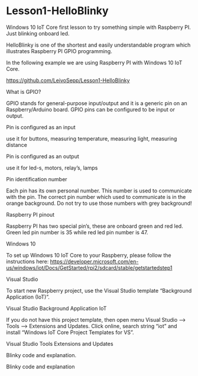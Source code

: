 # Lesson1-HelloBlinky
Windows 10 IoT Core first lesson to try something simple with Raspberry PI. Just blinking onboard led.

HelloBlinky is one of the shortest and easily understandable program which illustrates Raspberry PI GPIO programming.

In the following example we are using Raspberry PI with Windows 10 IoT Core.

https://github.com/LeivoSepp/Lesson1-HelloBlinky

What is GPIO?

GPIO stands for general-purpose input/output and it is a generic pin on an Raspberry/Arduino board. GPIO pins can be configured to be input or output.

Pin is configured as an input

use it for buttons, measuring temperature, measuring light,  measuring distance 

Pin is configured as an output

use it for led-s, motors, relay’s, lamps

Pin identification number

Each pin has its own personal number. This number is used to communicate with the pin. The correct pin number which used to communicate is in the orange background. Do not try to use those numbers with grey background!

Raspberry PI pinout

Raspberry PI has two special pin’s, these are onboard green and red led. Green led pin number is 35 while red led pin number is 47.

Windows 10

To set up Windows 10 IoT Core to your Raspberry, please follow the instructions here: https://developer.microsoft.com/en-us/windows/iot/Docs/GetStarted/rpi2/sdcard/stable/getstartedstep1 

Visual Studio

To start new Raspberry project, use the Visual Studio template “Background Application (IoT)”.

Visual Studio Background Application IoT

If you do not have this project template, then open menu Visual Studio –> Tools –> Extensions and Updates. Click online, search string “iot” and install “Windows IoT Core Project Templates for VS”.

Visual Studio Tools Extensions and Updates


Blinky code and explanation.

Blinky code and explanation
